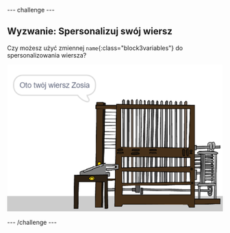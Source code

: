 --- challenge ---

## Wyzwanie: Spersonalizuj swój wiersz

Czy możesz użyć zmiennej `name`{:class="block3variables"} do spersonalizowania wiersza?

![screenshot](images/poetry-name-comp.png)

--- /challenge ---